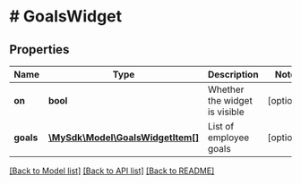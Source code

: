 # # GoalsWidget

## Properties

Name | Type | Description | Notes
------------ | ------------- | ------------- | -------------
**on** | **bool** | Whether the widget is visible | [optional]
**goals** | [**\MySdk\Model\GoalsWidgetItem[]**](GoalsWidgetItem.md) | List of employee goals | [optional]

[[Back to Model list]](../../README.md#models) [[Back to API list]](../../README.md#endpoints) [[Back to README]](../../README.md)
